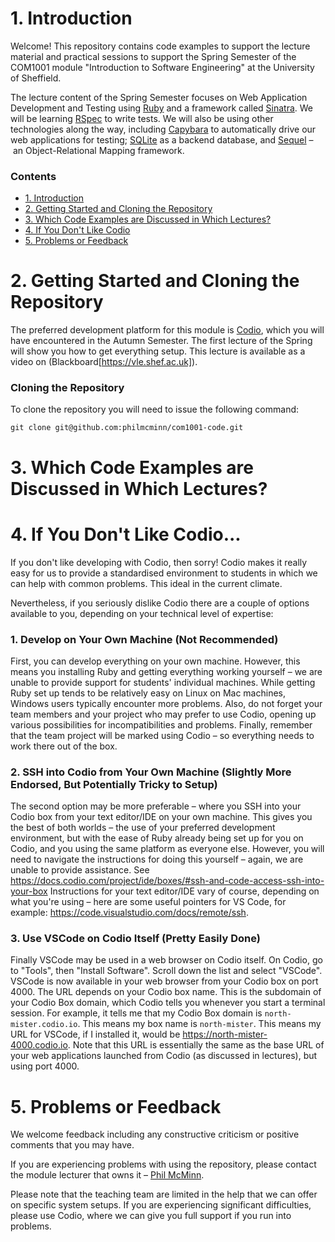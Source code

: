# 1. Introduction

Welcome! This repository contains code examples to support the lecture material
and practical sessions to support the Spring Semester of the COM1001 module
"Introduction to Software Engineering" at the University of Sheffield.

The lecture content of the Spring Semester focuses on Web Application
Development and Testing using [Ruby](https://www.ruby-lang.org/) and a framework
called [Sinatra](http://sinatrarb.com/). We will be learning
[RSpec](https://rspec.info/) to write tests. We will also be using other
technologies along the way, including
[Capybara](https://teamcapybara.github.io/capybara/) to automatically drive our
web applications for testing; [SQLite](https://www.sqlite.org/) as a backend
database, and [Sequel](https://sequel.jeremyevans.net/) – an Object-Relational
Mapping framework.

### Contents

* [1. Introduction](#1-introduction)
* [2. Getting Started and Cloning the Repository](#2-getting-started-and-cloning-the-repository)
* [3. Which Code Examples are Discussed in Which
  Lectures?](#3-which-examples-are-discussed-in-which-lectures)
* [4. If You Don't Like Codio](#4-if-you-dont-like-codio)
* [5. Problems or Feedback](#5-problems-or-feedback)


# 2. Getting Started and Cloning the Repository

The preferred development platform for this module is
[Codio](https://www.codio.com/), which you will have encountered in the Autumn
Semester. The first lecture of the Spring will show you how to get everything
setup. This lecture is available as a video on
(Blackboard[https://vle.shef.ac.uk]).

### Cloning the Repository

To clone the repository you will need to issue the following command:

``git clone git@github.com:philmcminn/com1001-code.git``

# 3. Which Code Examples are Discussed in Which Lectures?

# 4. If You Don't Like Codio...

If you don't like developing with Codio, then sorry! Codio makes it really easy
for us to provide a standardised environment to students in which we can help
with common problems. This ideal in the current climate.

Nevertheless, if you seriously dislike Codio there are a couple of options
available to you, depending on your technical level of expertise:

### 1. Develop on Your Own Machine (Not Recommended)

First, you can develop everything on your own machine. However, this means you
installing Ruby and getting everything working yourself – we are unable to
provide support for students' individual machines. While getting Ruby set up
tends to be relatively easy on Linux on Mac machines, Windows users typically
encounter more problems. Also, do not forget your team members and your project
who may prefer to use Codio, opening up various possibilities for
incompatibilities and problems. Finally, remember that the team project will be
marked using Codio – so everything needs to work there out of the box.

### 2. SSH into Codio from Your Own Machine (Slightly More Endorsed, But Potentially Tricky to Setup)

The second option may be more preferable – where you SSH into your Codio box
from your text editor/IDE on your own machine. This gives you the best of both
worlds – the use of your preferred development environment, but with the ease of
Ruby already being set up for you on Codio, and you using the same platform as
everyone else. However, you will need to navigate the instructions for doing
this yourself – again, we are unable to provide assistance. See
https://docs.codio.com/project/ide/boxes/#ssh-and-code-access-ssh-into-your-box
Instructions for your text editor/IDE vary of course, depending on what you're
using – here are some useful pointers for VS Code, for example:
https://code.visualstudio.com/docs/remote/ssh.

### 3. Use VSCode on Codio Itself (Pretty Easily Done)

Finally VSCode may be used in a web browser on Codio itself. On Codio, go to
"Tools", then "Install Software". Scroll down the list and select "VSCode".
VSCode is now available in your web browser from your Codio box on port 4000.
The URL depends on your Codio box name. This is the subdomain of your Codio Box
domain, which Codio tells you whenever you start a terminal session. For
example, it tells me that my Codio Box domain is ``north-mister.codio.io``. This
means my box name is ``north-mister``. This means my URL for VSCode, if I
installed it, would be https://north-mister-4000.codio.io. Note that this URL is
essentially the same as the base URL of your web applications launched from
Codio (as discussed in lectures), but using port 4000.

# 5. Problems or Feedback

We welcome feedback including any constructive criticism or positive comments
that you may have.

If you are experiencing problems with using the repository, please contact the
module lecturer that owns it – [Phil McMinn](https://mcminn.io). 

Please note that the teaching team are limited in the help that we can offer on
specific system setups. If you are experiencing significant difficulties, please
use Codio, where we can give you full support if you run into problems. 
